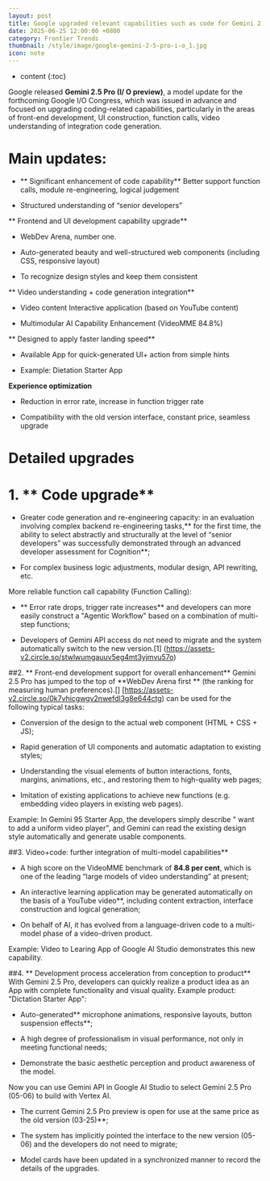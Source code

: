 ```yaml
---
layout: post
title: Google upgraded relevant capabilities such as code for Gemini 2.5 Pro (I/ O preview), especially in front-end development
date: 2025-06-25 12:00:00 +0800
category: Frontier Trends
thumbnail: /style/image/google-gemini-2-5-pro-i-o_1.jpg
icon: note
---
```

* content
{:toc}

Google released **Gemini 2.5 Pro (I/ O preview)**, a model update for the forthcoming Google I/O Congress, which was issued in advance and focused on upgrading coding-related capabilities, particularly in the areas of front-end development, UI construction, function calls, video understanding of integration code generation.

# Main updates:

- ** Significant enhancement of code capability** Better support function calls, module re-engineering, logical judgement

- Structured understanding of “senior developers”

** Frontend and UI development capability upgrade**

- WebDev Arena, number one.

- Auto-generated beauty and well-structured web components (including CSS, responsive layout)

- To recognize design styles and keep them consistent

** Video understanding + code generation integration**

- Video content  Interactive application (based on YouTube content)

- Multimodular AI Capability Enhancement (VideoMME 84.8%)

** Designed to apply faster landing speed**

- Available App for quick-generated UI+ action from simple hints

- Example: Dietation Starter App

**Experience optimization**

- Reduction in error rate, increase in function trigger rate

- Compatibility with the old version interface, constant price, seamless upgrade

# Detailed upgrades

# 1.  ** Code upgrade**

- Greater code generation and re-engineering capacity: in an evaluation involving complex backend re-engineering tasks,** for the first time, the ability to select abstractly and structurally at the level of “senior developers” was successfully demonstrated through an advanced developer assessment for Cognition**;

- For complex business logic adjustments, modular design, API rewriting, etc.

More reliable function call capability (Function Calling):

- ** Error rate drops, trigger rate increases** and developers can more easily construct a "Agentic Workflow" based on a combination of multi-step functions;

- Developers of Gemini API access do not need to migrate and the system automatically switch to the new version.[1] (https://assets-v2.circle.so/stwlwumgauuv5eg4mt3yjmvu57o)

##2.  ** Front-end development support for overall enhancement** Gemini 2.5 Pro has jumped to the top of **WebDev Arena first ** (the ranking for measuring human preferences).[] [https://assets-v2.circle.so/0k7vhicgwgv2nwefdl3g8e644ctg) can be used for the following typical tasks:

- Conversion of the design to the actual web component (HTML + CSS + JS);

- Rapid generation of UI components and automatic adaptation to existing styles;

- Understanding the visual elements of button interactions, fonts, margins, animations, etc., and restoring them to high-quality web pages;

- Imitation of existing applications to achieve new functions (e.g. embedding video players in existing web pages).

Example: In Gemini 95 Starter App, the developers simply describe " want to add a uniform video player", and Gemini can read the existing design style automatically and generate usable components.

##3.  Video+code: further integration of multi-model capabilities**

- A high score on the VideoMME benchmark of **84.8 per cent**, which is one of the leading “large models of video understanding” at present;

- An interactive learning application may be generated automatically on the basis of a YouTube video**, including content extraction, interface construction and logical generation;

- On behalf of AI, it has evolved from a language-driven code to a multi-model phase of a video-driven product.

Example: Video to Learing App of Google AI Studio demonstrates this new capability.

##4. ** Development process acceleration from conception to product** With Gemini 2.5 Pro, developers can quickly realize a product idea as an App with complete functionality and visual quality. Example product: "Dictation Starter App":

- Auto-generated** microphone animations, responsive layouts, button suspension effects**;

- A high degree of professionalism in visual performance, not only in meeting functional needs;

- Demonstrate the basic aesthetic perception and product awareness of the model.

Now you can use Gemini API in Google AI Studio to select Gemini 2.5 Pro (05-06) to build with Vertex AI.

- The current Gemini 2.5 Pro preview is open for use at the same price as the old version (03-25)**;

- The system has implicitly pointed the interface to the new version (05-06) and the developers do not need to migrate;

- Model cards have been updated in a synchronized manner to record the details of the upgrades.

